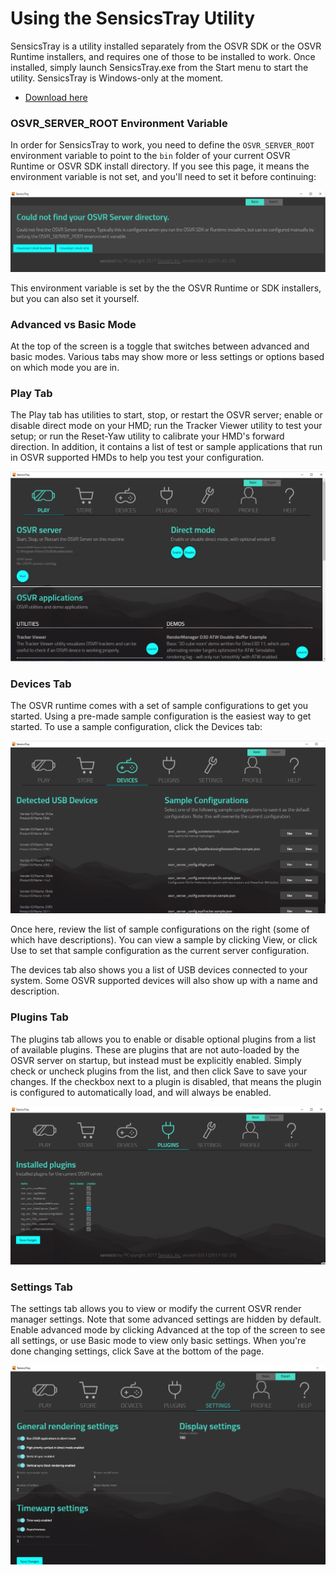# Using the SensicsTray Utility
SensicsTray is a utility installed separately from the OSVR SDK or the OSVR Runtime installers, and requires one of those to be installed to work. Once installed, simply launch SensicsTray.exe from the Start menu to start the utility. SensicsTray is Windows-only at the moment.

 * [Download here](https://github.com/sensics/SensicsTray/releases)
 
### OSVR_SERVER_ROOT Environment Variable
In order for SensicsTray to work, you need to define the `OSVR_SERVER_ROOT` environment variable to point to the `bin` folder of your current OSVR Runtime or OSVR SDK install directory. If you see this page, it means the environment variable is not set, and you'll need to set it before continuing:

![Missing Environment Variable](configuring/images/SensicsTray/server-not-found.png)

This environment variable is set by the the OSVR Runtime or SDK installers, but you can also set it yourself.

### Advanced vs Basic Mode
At the top of the screen is a toggle that switches between advanced and basic modes. Various tabs may show more or less settings or options based on which mode you are in.

### Play Tab
The Play tab has utilities to start, stop, or restart the OSVR server; enable or disable direct mode on your HMD; run the Tracker Viewer utility to test your setup; or run the Reset-Yaw utility to calibrate your HMD's forward direction. In addition, it contains a list of test or sample applications that run in OSVR supported HMDs to help you test your configuration.

![Play Tab](./images/SensicsTray/play.png)

### Devices Tab
The OSVR runtime comes with a set of sample configurations to get you started. Using a pre-made sample configuration is the easiest way to get started. To use a sample configuration, click the Devices tab:

![Devices Tab](./images/SensicsTray/devices.png)

Once here, review the list of sample configurations on the right (some of which have descriptions). You can view a sample by clicking View, or click Use to set that sample configuration as the current server configuration.

The devices tab also shows you a list of USB devices connected to your system. Some OSVR supported devices will also show up with a name and description.

### Plugins Tab
The plugins tab allows you to enable or disable optional plugins from a list of available plugins. These are plugins that are not auto-loaded by the OSVR server on startup, but instead must be explicitly enabled. Simply check or uncheck plugins from the list, and then click Save to save your changes. If the checkbox next to a plugin is disabled, that means the plugin is configured to automatically load, and will always be enabled.

![Plugins](./images/SensicsTray/plugins.png)

### Settings Tab
The settings tab allows you to view or modify the current OSVR render manager settings. Note that some advanced settings are hidden by default. Enable advanced mode by clicking Advanced at the top of the screen to see all settings, or use Basic mode to view only basic settings. When you're done changing settings, click Save at the bottom of the page.

![Advanced Settings](./images/SensicsTray/settings.png)

